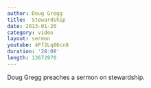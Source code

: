 ```yaml
--- 
author: Doug Gregg 
title:  Stewardship
date: 2013-01-20 
category: video
layout: sermon 
youtube: 4Ff2Lq86cn8
duration: '28:08'
length: 13672970
---
```


Doug Gregg preaches a sermon on stewardship.
